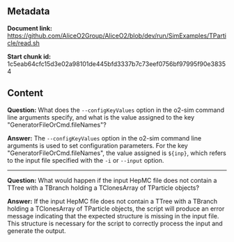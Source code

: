## Metadata

**Document link:** https://github.com/AliceO2Group/AliceO2/blob/dev/run/SimExamples/TParticle/read.sh

**Start chunk id:** 1c5eab64cfc15d3e02a98101de445bfd3337b7c73eef0756bf97995f90e38354

## Content

**Question:** What does the `--configKeyValues` option in the o2-sim command line arguments specify, and what is the value assigned to the key "GeneratorFileOrCmd.fileNames"?

**Answer:** The `--configKeyValues` option in the o2-sim command line arguments is used to set configuration parameters. For the key "GeneratorFileOrCmd.fileNames", the value assigned is `${inp}`, which refers to the input file specified with the `-i` or `--input` option.

---

**Question:** What would happen if the input HepMC file does not contain a TTree with a TBranch holding a TClonesArray of TParticle objects?

**Answer:** If the input HepMC file does not contain a TTree with a TBranch holding a TClonesArray of TParticle objects, the script will produce an error message indicating that the expected structure is missing in the input file. This structure is necessary for the script to correctly process the input and generate the output.